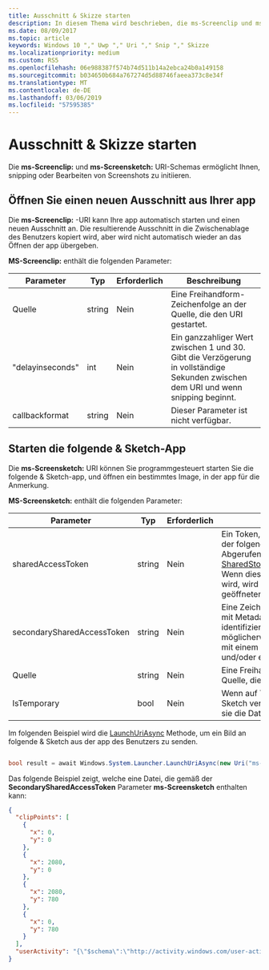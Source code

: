 ```yaml
---
title: Ausschnitt & Skizze starten
description: In diesem Thema wird beschrieben, die ms-Screenclip und ms-Screensketch URI-Schemas. Ihre app kann diese URI-Schemas verwenden, die folgende & Sketch-app zu starten oder einen neuen Ausschnitt zu öffnen.
ms.date: 08/09/2017
ms.topic: article
keywords: Windows 10 "," Uwp "," Uri "," Snip "," Skizze
ms.localizationpriority: medium
ms.custom: RS5
ms.openlocfilehash: 06e988387f574b74d511b14a2ebca24b0a149158
ms.sourcegitcommit: b034650b684a767274d5d88746faeea373c8e34f
ms.translationtype: MT
ms.contentlocale: de-DE
ms.lasthandoff: 03/06/2019
ms.locfileid: "57595385"
---
```

# <a name="launch-screen-snipping"></a>Ausschnitt & Skizze starten

Die **ms-Screenclip:** und **ms-Screensketch:** URI-Schemas ermöglicht Ihnen, snipping oder Bearbeiten von Screenshots zu initiieren.

## <a name="open-a-new-snip-from-your-app"></a>Öffnen Sie einen neuen Ausschnitt aus Ihrer app

Die **ms-Screenclip:** -URI kann Ihre app automatisch starten und einen neuen Ausschnitt an. Die resultierende Ausschnitt in die Zwischenablage des Benutzers kopiert wird, aber wird nicht automatisch wieder an das Öffnen der app übergeben.

**MS-Screenclip:** enthält die folgenden Parameter:

| Parameter | Typ | Erforderlich | Beschreibung |
| --- | --- | --- | --- |
| Quelle | string | Nein | Eine Freihandform-Zeichenfolge an der Quelle, die den URI gestartet. |
| "delayinseconds" | int | Nein | Ein ganzzahliger Wert zwischen 1 und 30. Gibt die Verzögerung in vollständige Sekunden zwischen dem URI und wenn snipping beginnt. |
| callbackformat | string | Nein | Dieser Parameter ist nicht verfügbar. |

## <a name="launching-the-snip--sketch-app"></a>Starten die folgende & Sketch-App

Die **ms-Screensketch:** URI können Sie programmgesteuert starten Sie die folgende & Sketch-app, und öffnen ein bestimmtes Image, in der app für die Anmerkung.

**MS-Screensketch:** enthält die folgenden Parameter:

| Parameter | Typ | Erforderlich | Beschreibung |
| --- | --- | --- | --- |
| sharedAccessToken | string | Nein | Ein Token, identifizieren die Datei, in der folgende & Sketch-app geöffnet. Abgerufen aus [SharedStorageAccessManager.AddFile](https://docs.microsoft.com/uwp/api/windows.applicationmodel.datatransfer.sharedstorageaccessmanager.addfile). Wenn dieser Parameter ausgelassen wird, wird die app ohne einer geöffneten Datei gestartet werden. |
| secondarySharedAccessToken | string | Nein | Eine Zeichenfolge, die eine JSON-Datei mit Metadaten über den Ausschnitt identifizieren. Die Metadaten enthalten möglicherweise eine **ClipPoints** Feld mit einem Array von X, y-Koordinaten, und/oder einen [UserActivity](https://docs.microsoft.com/uwp/api/windows.applicationmodel.useractivities.useractivity). |
| Quelle | string | Nein | Eine Freihandform-Zeichenfolge an der Quelle, die den URI gestartet. |
| IsTemporary | bool | Nein | Wenn auf True festgelegt, Bildschirm Sketch versucht, die nach dem Öffnen sie die Datei zu löschen. |

Im folgenden Beispiel wird die [LaunchUriAsync](https://docs.microsoft.com/uwp/api/Windows.System.Launcher#Windows_System_Launcher_LaunchUriAsync_Windows_Foundation_Uri_) Methode, um ein Bild an folgende & Sketch aus der app des Benutzers zu senden.

```csharp

bool result = await Windows.System.Launcher.LaunchUriAsync(new Uri("ms-screensketch:edit?source=MyApp&isTemporary=false&sharedAccessToken=2C37ADDA-B054-40B5-8B38-11CED1E1A2D"));

```

Das folgende Beispiel zeigt, welche eine Datei, die gemäß der **SecondarySharedAccessToken** Parameter **ms-Screensketch** enthalten kann:

```json
{
  "clipPoints": [
    {
      "x": 0,
      "y": 0
    },
    {
      "x": 2080,
      "y": 0
    },
    {
      "x": 2080,
      "y": 780
    },
    {
      "x": 0,
      "y": 780
    }
  ],
  "userActivity": "{\"$schema\":\"http://activity.windows.com/user-activity.json\",\"UserActivity\":\"type\",\"1.0\":\"version\",\"cross-platform-identifiers\":[{\"platform\":\"windows_universal\",\"application\":\"Microsoft.MicrosoftEdge_8wekyb3d8bbwe!MicrosoftEdge\"},{\"platform\":\"host\",\"application\":\"edge.activity.windows.com\"}],\"activationUrl\":\"microsoft-edge:https://support.microsoft.com/en-us/help/13776/windows-use-snipping-tool-to-capture-screenshots\",\"contentUrl\":\"https://support.microsoft.com/en-us/help/13776/windows-use-snipping-tool-to-capture-screenshots\",\"visualElements\":{\"attribution\":{\"iconUrl\":\"https://www.microsoft.com/favicon.ico?v2\",\"alternateText\":\"microsoft.com\"},\"description\":\"https://support.microsoft.com/en-us/help/13776/windows-use-snipping-tool-to-capture-screenshots\",\"backgroundColor\":\"#FF0078D7\",\"displayText\":\"Use snipping tool to capture screenshots - Windows Help\",\"content\":{\"$schema\":\"http://adaptivecards.io/schemas/adaptive-card.json\",\"type\":\"AdaptiveCard\",\"version\":\"1.0\",\"body\":[{\"type\":\"Container\",\"items\":[{\"type\":\"TextBlock\",\"text\":\"Use snipping tool to capture screenshots - Windows Help\",\"weight\":\"bolder\",\"size\":\"large\",\"wrap\":true,\"maxLines\":3},{\"type\":\"TextBlock\",\"text\":\"https://support.microsoft.com/en-us/help/13776/windows-use-snipping-tool-to-capture-screenshots\",\"size\":\"normal\",\"wrap\":true,\"maxLines\":3}]}]}},\"isRoamable\":true,\"appActivityId\":\"https://support.microsoft.com/en-us/help/13776/windows-use-snipping-tool-to-capture-screenshots\"}"
}

```
